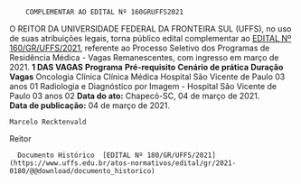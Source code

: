         COMPLEMENTAR AO EDITAL Nº 160GRUFFS2021  

 O REITOR DA UNIVERSIDADE FEDERAL DA FRONTEIRA SUL (UFFS), no uso de suas atribuições legais, torna público edital complementar ao [EDITAL Nº 160/GR/UFFS/2021](https://www.uffs.edu.br/atos-normativos/edital/gr/2021-0160), referente ao Processo Seletivo dos Programas de Residência Médica - Vagas Remanescentes, com ingresso em março de 2021.  **1 DAS VAGAS**     **Programa**   **Pré-requisito**   **Cenário de prática**   **Duração**   **Vagas**     Oncologia Clínica   Clínica Médica   Hospital São Vicente de Paulo   03 anos   01     Radiologia e Diagnóstico por Imagem   -   Hospital São Vicente de Paulo   03 anos   02            **Data do ato:** Chapecó-SC, 04 de março de 2021.   
 **Data de publicação:**  04 de março de 2021. 

    Marcelo Recktenvald   
 Reitor 

      Documento Histórico  [EDITAL Nº 180/GR/UFFS/2021](https://www.uffs.edu.br/atos-normativos/edital/gr/2021-0180/@@download/documento_historico)     
      